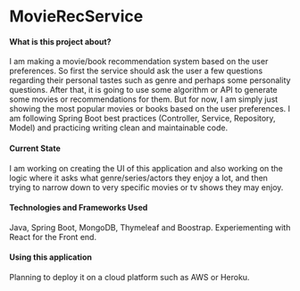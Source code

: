 # MovieRecService


#### What is this project about?
I am making a movie/book recommendation system based on the user preferences. So first the service should ask the user a few questions regarding their personal tastes such as genre and perhaps some personality questions. After that, it is going to use some algorithm or API to generate some movies or recommendations for them. But for now, I am simply just showing the most popular movies or books based on the user preferences. I am following Spring Boot best practices (Controller, Service, Repository, Model) and practicing writing clean and maintainable code.

#### Current State
I am working on creating the UI of this application and also working on the logic where it asks what genre/series/actors they enjoy a lot, and then trying to narrow down to very specific movies or tv shows they may enjoy.

#### Technologies and Frameworks Used
Java, Spring Boot, MongoDB, Thymeleaf and Boostrap. Experiementing with React for the Front end.

#### Using this application
Planning to deploy it on a cloud platform such as AWS or Heroku.
